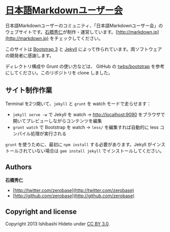 # [日本語Markdownユーザー会](http://markdown.jp)

日本語Markdownユーザーのコミュニティ、「日本語Markdownユーザー会」のウェブサイトです。[石橋秀仁](http://ja.ishibashihideto.net/)が制作・運営しています。[http://markdown.jp](http://markdown.jp) をチェックしてください。

このサイトは [Bootstrap 3](http://getbootstrap.com) と [Jekyll](http://jekyllrb.com/) によって作られています。両ソフトウェアの開発者に感謝します。

ディレクトリ構成や Grunt の使い方などは、 GitHub の [twbs/bootstrap](https://github.com/twbs/bootstrap) を参考にしてください。このリポジトリを clone しました。

## サイト制作作業

Terminal を2つ開いて、`jekyll` と `grunt` を watch モードで走らせます：

- `jekyll serve -w` で Jekyll を watch → [http://localhost:9090](http://localhost:9090) をブラウザで開いてプレビューしながらコンテンツを編集
- `grunt watch` で Bootstrap を watch → `less/` を編集すれば自動的に less コンパイル処理が実行される

`grunt` を使うために、最初に `npm install` する必要があります。Jekyll がインストールされていない場合は `gem install jekyll` でインストールしてください。

## Authors

**石橋秀仁**

+ [http://twitter.com/zerobase](http://twitter.com/zerobase)
+ [http://github.com/zerobase](http://github.com/zerobase)


## Copyright and license

Copyright 2013 Ishibashi Hideto under [CC BY 3.0](LICENSE).
